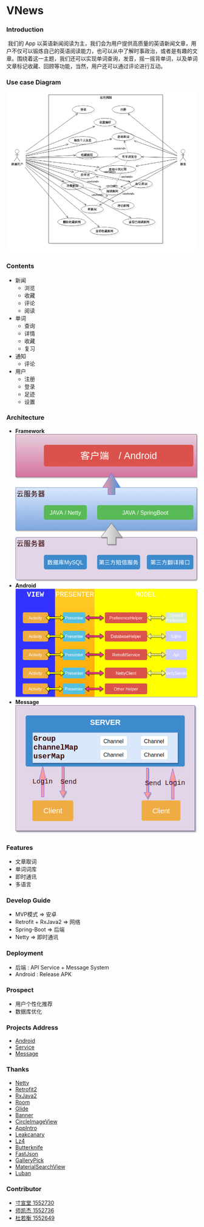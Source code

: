 # VNews

### Introduction
​	我们的 App 以英语新闻阅读为主，我们会为用户提供高质量的英语新闻文章，用户不仅可以锻炼自己的英语阅读能力，也可以从中了解时事政治，或者是有趣的文章。围绕着这一主题，我们还可以实现单词查询，发音，摇一摇背单词，以及单词文章标记收藏、回顾等功能，当然，用户还可以通过评论进行互动。

### Use case Diagram

![](images/1.png)

### Contents

- 新闻
  - 浏览 
  - 收藏
  - 评论
  - 阅读
- 单词
  - 查询
  - 详情
  - 收藏
  - 复习
- 通知
  - 评论
- 用户
  - 注册 
  - 登录
  - 足迹
  - 设置

### Architecture
- **Framework**  
  ![](images/4.png)
- **Android**  
  ![](images/3.png)
- **Message**  
  ![](images/2.png)
### Features
- 文章取词
- 单词词库
- 即时通讯
- 多语言
### Develop Guide

- MVP模式 => 安卓
- Retrofit + RxJava2 => 网络
- Spring-Boot => 后端
- Netty => 即时通讯

### Deployment

- 后端 : API Service + Message System
- Android : Release APK

### Prospect

- 用户个性化推荐
- 数据库优化

### Projects Address

- [Android](https://github.com/wzes/VNews-Android)
- [Service](https://github.com/wzes/VMovie-SpringBoot)
- [Message](https://github.com/wzes/VNew-Netty)

### Thanks

- [Netty](https://github.com/netty/netty)
- [Retrofit2](https://github.com/square/retrofit)
- [RxJava2](https://github.com/ReactiveX/RxJava)
- [Room](https://developer.android.google.cn/training/data-storage/room/index.html)
- [Glide](https://github.com/bumptech/glide)
- [Banner](https://github.com/youth5201314/banner)
- [CircleImageView](https://github.com/hdodenhof/CircleImageView)
- [AppIntro](https://github.com/apl-devs/AppIntro)
- [Leakcanary](https://github.com/square/leakcanary)
- [Lz4](https://github.com/lz4/lz4-java)
- [Butterknife](https://github.com/JakeWharton/butterknife)
- [FastJson](https://github.com/alibaba/fastjson)
- [GalleryPick](https://github.com/YancyYe/GalleryPick)
- [MaterialSearchView](https://github.com/MiguelCatalan/MaterialSearchView)
- [Luban](https://github.com/Curzibn/Luban)

### Contributor
- [寸宣堂 1552730](https://github.com/wzes)
- [师凯杰 1552736](https://github.com/Anifled)
- [杜若衡 1552649](https://github.com/Wortspiedrh)
